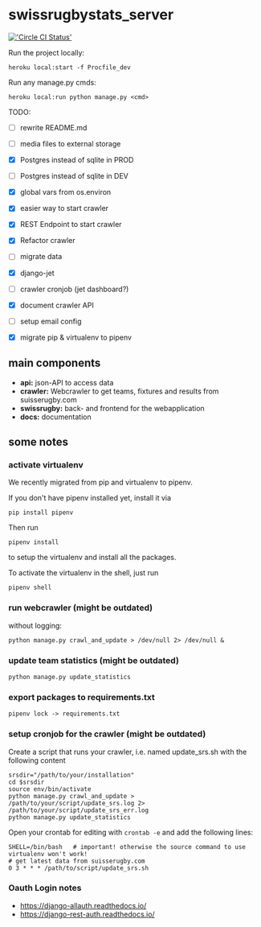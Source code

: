 swissrugbystats_server
======================

[!['Circle CI Status'](https://circleci.com/gh/SwissRugbyStats/swissrugbystats_server.svg?style=shield&circle-token=b93da3c79f6767c85fcd0e8e972f0ed7e9583f14)](https://circleci.com/gh/SwissRugbyStats/swissrugbystats_server)


Run the project locally:

    heroku local:start -f Procfile_dev

Run any manage.py cmds:

    heroku local:run python manage.py <cmd>



TODO: 
- [ ] rewrite README.md
- [ ] media files to external storage
- [x] Postgres instead of sqlite in PROD
- [ ] Postgres instead of sqlite in DEV
- [x] global vars from os.environ
- [x] easier way to start crawler
- [x] REST Endpoint to start crawler
- [x] Refactor crawler
- [ ] migrate data
- [x] django-jet
- [ ] crawler cronjob (jet dashboard?)
- [x] document crawler API
- [ ] setup email config
- [x] migrate pip & virtualenv to pipenv


main components
---------------

- **api:** json-API to access data
- **crawler:** Webcrawler to get teams, fixtures and results from suisserugby.com
- **swissrugby:** back- and frontend for the webapplication
- **docs:** documentation

some notes
----------

### activate virtualenv

We recently migrated from pip and virtualenv to pipenv.

If you don't have pipenv installed yet, install it via

    pip install pipenv
    
Then run

    pipenv install
    
to setup the virtualenv and install all the packages.

To activate the virtualenv in the shell, just run

    pipenv shell
  

### run webcrawler (might be outdated)
without logging:

    python manage.py crawl_and_update > /dev/null 2> /dev/null &

### update team statistics (might be outdated)

    python manage.py update_statistics

### export packages to requirements.txt

    pipenv lock -> requirements.txt

### setup cronjob for the crawler (might be outdated)
Create a script that runs your crawler, i.e. named update_srs.sh with the following content

    srsdir="/path/to/your/installation"
    cd $srsdir
    source env/bin/activate
    python manage.py crawl_and_update > /path/to/your/script/update_srs.log 2> /path/to/your/script/update_srs_err.log
    python manage.py update_statistics


Open your crontab for editing with `crontab -e` and add the following lines:

    SHELL=/bin/bash   # important! otherwise the source command to use virtualenv won't work!
    # get latest data from suisserugby.com
    0 3 * * * /path/to/script/update_srs.sh


### Oauth Login notes

- https://django-allauth.readthedocs.io/
- https://django-rest-auth.readthedocs.io/
